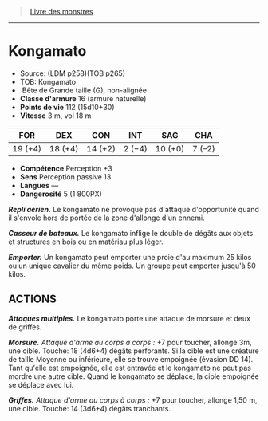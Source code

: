 ﻿> [Livre des monstres](tome_of_beasts.md)

---

# Kongamato

- Source: (LDM p258)(TOB p265)
- TOB: Kongamato
-  Bête de Grande taille (G), non-alignée
- **Classe d'armure** 16 (armure naturelle)
- **Points de vie** 112 (15d10+30)
- **Vitesse** 3 m, vol 18 m

|FOR|DEX|CON|INT|SAG|CHA|
|---|---|---|---|---|---|
|19 (+4)|18 (+4)|14 (+2)|2 (−4)|10 (+0)|7 (–2)|

- **Compétence** Perception +3
- **Sens** Perception passive 13
- **Langues** —
- **Dangerosité** 5 (1 800PX)

**_Repli aérien._** Le kongamato ne provoque pas d'attaque d'opportunité quand il s'envole hors de portée de la zone d'allonge d'un ennemi.

**_Casseur de bateaux._** Le kongamato inflige le double de dégâts aux objets et structures en bois ou en matériau plus léger.

**_Emporter._** Un kongamato peut emporter une proie d'au maximum 25 kilos ou un unique cavalier du même poids. Un groupe peut emporter jusqu'à 50 kilos.

## ACTIONS

**_Attaques multiples._** Le kongamato porte une attaque de morsure et deux de griffes.

**_Morsure._** _Attaque d'arme au corps à corps :_ +7 pour toucher, allonge 3m, une cible. Touché: 18 (4d6+4) dégâts perforants. Si la cible est une créature de taille Moyenne ou inférieure, elle se trouve empoignée (évasion DD 14). Tant qu'elle est empoignée, elle est entravée et le kongamato ne peut pas mordre une autre cible. Quand le kongamato se déplace, la cible empoignée se déplace avec lui.

**_Griffes._** _Attaque d'arme au corps à corps :_ +7 pour toucher, allonge 1,50 m, une cible. Touché: 14 (3d6+4) dégâts tranchants.

